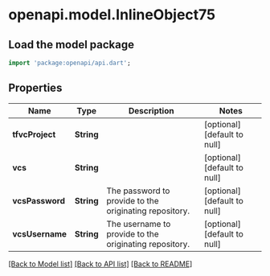# openapi.model.InlineObject75

## Load the model package
```dart
import 'package:openapi/api.dart';
```

## Properties
Name | Type | Description | Notes
------------ | ------------- | ------------- | -------------
**tfvcProject** | **String** |  | [optional] [default to null]
**vcs** | **String** |  | [optional] [default to null]
**vcsPassword** | **String** | The password to provide to the originating repository. | [optional] [default to null]
**vcsUsername** | **String** | The username to provide to the originating repository. | [optional] [default to null]

[[Back to Model list]](../README.md#documentation-for-models) [[Back to API list]](../README.md#documentation-for-api-endpoints) [[Back to README]](../README.md)


